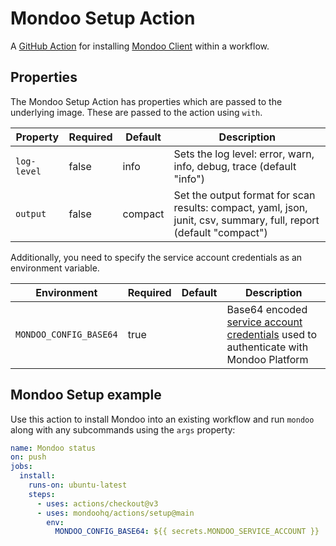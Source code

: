 # Mondoo Setup Action

A [GitHub Action](https://github.com/features/actions) for installing [Mondoo Client](https://mondoo.com/docs/tutorials/mondoo/download-and-install/) within a workflow.

## Properties

The Mondoo Setup Action has properties which are passed to the underlying image. These are passed to the action using `with`.

| Property                      | Required | Default | Description                                                                                                                                                          |
| ----------------------------- | -------- | ------- | -------------------------------------------------------------------------------------------------------------------------------------------------------------------- |
| `log-level`                   | false    | info    | Sets the log level: error, warn, info, debug, trace (default "info")                                                                                                 |
| `output`                      | false    | compact | Set the output format for scan results: compact, yaml, json, junit, csv, summary, full, report (default "compact")                                                   |

Additionally, you need to specify the service account credentials as an environment variable.

| Environment            | Required | Default | Description                                                                                                                                                          |
| ---------------------- | -------- | ------- | -------------------------------------------------------------------------------------------------------------------------------------------------------------------- |
| `MONDOO_CONFIG_BASE64` | true     |         | Base64 encoded [service account credentials](https://mondoo.com/docs/platform/service_accounts/#creating-service-accounts) used to authenticate with Mondoo Platform |

## Mondoo Setup example

Use this action to install Mondoo into an existing workflow and run `mondoo` along with any subcommands using the `args` property:

```yaml
name: Mondoo status
on: push
jobs:
  install:
    runs-on: ubuntu-latest
    steps:
      - uses: actions/checkout@v3
      - uses: mondoohq/actions/setup@main
        env:
          MONDOO_CONFIG_BASE64: ${{ secrets.MONDOO_SERVICE_ACCOUNT }}
```
